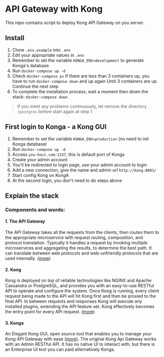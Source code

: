 # API Gateway with Kong

This repo contains script to deploy Kong API Gateway on you server.

## Install

1. Clone `.env.example` into `.env`
2. Edit your appropriate values in `.env`
3. Remember to set the variable `KONGA_ENV=development` to generate Konga's database
4. Run `docker-compose up -d`
5. Check `docker-compose ps`
If there are less than 3 containers up, you have to run `docker-compose down` and up again
Until 3 containers are up. Continue the next step
6. To complete the installation process, wait a moment then down the stack: `docker-compose down`

> If you meet any problems continuously, let remove the directory `/postgres` before start again at step 1

## First login to Konga - a Kong GUI

1. Remember to set the variable `KONGA_ENV=production` (no need to init Konga database)
2. Run `docker-compose up -d`
3. Access `you-host.com:1337`, this is default port of Konga
4. Create your admin account
5. You'll be redirected to login page, use your admin account to login
6. Add a new connection, give the name and admin url `http://kong:8001/`
7. Start config Kong on KongA
8. At the second login, you don't need to do steps above

## Explain the stack

### Components and words:

#### 1. The API Gateway 
The API Gateway takes all the requests from the clients, then routes them to the appropriate microservice with request routing, composition, and protocol translation. Typically it handles a request by invoking multiple microservices and aggregating the results, to determine the best path. It can translate between web protocols and web-unfriendly protocols that are used internally. ([more](https://www.nginx.com/learn/api-gateway/))

#### 2. Kong 
Kong is deployed on top of reliable technologies like NGINX and Apache Cassandra or PostgreSQL, and provides you with an easy-to-use RESTful API to operate and configure the system. Once Kong is running, every client request being made to the API will hit Kong first and then be proxied to the final API. In between requests and responses Kong will execute any installed plugins, extending the API feature set. Kong effectively becomes the entry point for every API request. ([more](https://konghq.com/solutions/gateway/))

#### 3. Konga
An Elegant Kong GUI, open source tool that enables you to manage your Kong API Gateway with ease ([more](https://pantsel.github.io/konga/)). The original Kong Api Gateway works with an Admin RESTful API. It has no native UI to interact with, but there is an Enterprise UI tool you can paid alternatively Konga.